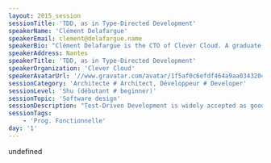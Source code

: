 ```yaml
---
layout: 2015_session
sessionTitle: 'TDD, as in Type-Directed Development'
speakerName: 'Clément Delafargue'
speakerEmail: clement@delafargue.name
speakerBio: "Clément Delafargue is the CTO of Clever Cloud. A graduate from École\nCentrale de Nantes, he has been developing web applications since 2002. He enjoys working\nboth on frontend and backend, as well as testing new languages and technical stacks.\nHe's particularly interested in Functional Programming, and gives talks about it."
speakerAddress: Nantes
speakerTitle: 'TDD, as in Type-Directed Development'
speakerOrganization: 'Clever Cloud'
speakerAvatarUrl: '//www.gravatar.com/avatar/1f5af0c6efdf464a9aa0343204a84332?size=200&default=mm'
sessionCategory: 'Architecte # Architect, Développeur # Developer'
sessionLevel: 'Shu (débutant # beginner)'
sessionTopic: 'Software design'
sessionDescription: "Test-Driven Development is widely accepted as good practice. But can we do\nbetter? By specifying your program's behaviour with types, you can go a very\nlong way, with more confidence and with less hassle than with tests.\n\nIn this talk, I will show a new vision of types, explore the fundamental\ndifferences between specifying with types and specifying with tests. I'll talk\nabout how types allow us to prove properties about our program and how\ngenericity is a tremendously powerful tool for specification. He'll show means\nof reasoning based on types and assess specifically what it provides.  Lastly,\nI will show how to complement Type-Directed Development with Test-Driven\nDevelopment to specify with tests what's left after laying out the types.\n"
sessionTags:
    - 'Prog. Fonctionnelle'
day: '1'
---
```


undefined

